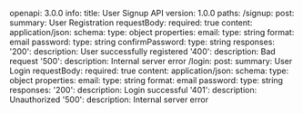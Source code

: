 openapi: 3.0.0
info:
title: User Signup API
version: 1.0.0
paths:
/signup:
post:
summary: User Registration
requestBody:
required: true
content:
application/json:
schema:
type: object
properties:
email:
type: string
format: email
password:
type: string
confirmPassword:
type: string
responses:
'200':
description: User successfully registered
'400':
description: Bad request
'500':
description: Internal server error
/login:
post:
summary: User Login
requestBody:
required: true
content:
application/json:
schema:
type: object
properties:
email:
type: string
format: email
password:
type: string
responses:
'200':
description: Login successful
'401':
description: Unauthorized
'500':
description: Internal server error
